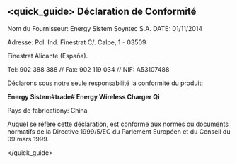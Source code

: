 ## <quick_guide> Déclaration de Conformité

Nom du Fournisseur: Energy Sistem Soyntec S.A. DATE: 01/11/2014

Adresse: Pol. Ind. Finestrat C/. Calpe, 1 - 03509

Finestrat Alicante (España).

Tel: 902 388 388 // Fax: 902 119 034 // NIF: A53107488

Déclarons sous notre seule responsabilité la conformité du produit:

**Energy Sistem#trade# Energy Wireless Charger Qi**

Pays de fabricationy: China

Auquel se réfère cette déclaration, est conforme aux normes ou documents normatifs de la Directive 1999/5/EC du Parlement Européen et du Conseil du 09 mars 1999.

</quick_guide>
